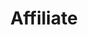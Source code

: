 ---
name: Rachel
lastname: Kalmar
layout: project
title: Affiliate
row: 4
quote:
website:
tools-materials:
email:
twitter:
instagram:
---